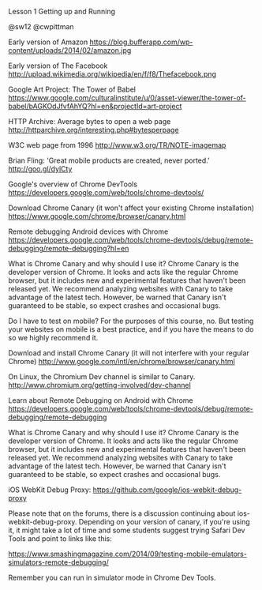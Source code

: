 Lesson 1
Getting up and Running

@sw12 
@cwpittman 

Early version of Amazon
https://blog.bufferapp.com/wp-content/uploads/2014/02/amazon.jpg

Early version of The Facebook
http://upload.wikimedia.org/wikipedia/en/f/f8/Thefacebook.png

Google Art Project: The Tower of Babel
https://www.google.com/culturalinstitute/u/0/asset-viewer/the-tower-of-babel/bAGKOdJfvfAhYQ?hl=en&projectId=art-project

HTTP Archive: Average bytes to open a web page
http://httparchive.org/interesting.php#bytesperpage

W3C web page from 1996
http://www.w3.org/TR/NOTE-imagemap


Brian Fling: 'Great mobile products are created, never ported.'
http://goo.gl/dylCty

Google's overview of Chrome DevTools
https://developers.google.com/web/tools/chrome-devtools/

Download Chrome Canary (it won't affect your existing Chrome installation)
https://www.google.com/chrome/browser/canary.html

Remote debugging Android devices with Chrome
https://developers.google.com/web/tools/chrome-devtools/debug/remote-debugging/remote-debugging?hl=en


What is Chrome Canary and why should I use it?
Chrome Canary is the developer version of Chrome. It looks and acts like the regular 
Chrome browser, but it includes new and experimental features that haven't been released yet. 
We recommend analyzing websites with Canary to take advantage of the latest tech. However, 
be warned that Canary isn't guaranteed to be stable, so expect crashes and occasional bugs.

Do I have to test on mobile?
For the purposes of this course, no. But testing your websites on mobile is a best practice, 
and if you have the means to do so we highly recommend it.


Download and install Chrome Canary (it will not interfere with your regular Chrome)
http://www.google.com/intl/en/chrome/browser/canary.html

On Linux, the Chromium Dev channel is similar to Canary.
http://www.chromium.org/getting-involved/dev-channel

Learn about Remote Debugging on Android with Chrome
https://developers.google.com/web/tools/chrome-devtools/debug/remote-debugging/remote-debugging


What is Chrome Canary and why should I use it?
Chrome Canary is the developer version of Chrome. It looks and acts like the regular Chrome browser, 
but it includes new and experimental features that haven't been released yet. 
We recommend analyzing websites with Canary to take advantage of the latest tech. 
However, be warned that Canary isn't guaranteed to be stable, so expect crashes and occasional bugs.

iOS WebKit Debug Proxy: https://github.com/google/ios-webkit-debug-proxy

Please note that on the forums, there is a discussion continuing about ios-webkit-debug-proxy. 
Depending on your version of canary, if you're using it, it might take a lot of time and some 
students suggest trying Safari Dev Tools and point to links like this:

https://www.smashingmagazine.com/2014/09/testing-mobile-emulators-simulators-remote-debugging/

Remember you can run in simulator mode in Chrome Dev Tools.

